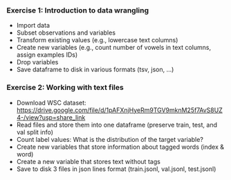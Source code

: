 ### Exercise 1: Introduction to data wrangling

- Import data
- Subset observations and variables
- Transform existing values (e.g., lowercase text columns)
- Create new variables (e.g., count number of vowels in text columns, assign examples IDs)
- Drop variables
- Save dataframe to disk in various formats (tsv, json, …)

### Exercise 2: Working with text files

- Download WSC dataset: https://drive.google.com/file/d/1pAFXnjHyeRm9TGV9mknM25f7AvS8UZ4-/view?usp=share_link
- Read files and store them into one dataframe (preserve train, test, and val split info)
- Count label values: What is the distribution of the target variable?
- Create new variables that store information about tagged words (index & word)
- Create a new variable that stores text without tags
- Save to disk 3 files in json lines format (train.jsonl, val.jsonl, test.jsonl) 
